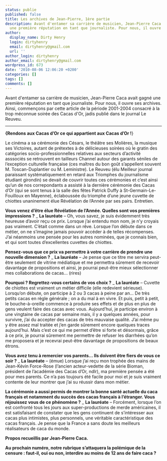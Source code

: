 ```yaml
---
status: publie
published: false
title: Les archives de Jean-Pierre, 1ère partie
description: Avant d'entamer sa carrière de musicien, Jean-Pierre Caca avait gagné
  une première réputation en tant que journaliste. Pour nous, il ouvre ses archives.
author:
  display_name: Dirty Henry
  login: dirtyhenry
  email: dirtyhenry@gmail.com
  url: ''
author_login: dirtyhenry
author_email: dirtyhenry@gmail.com
wordpress_id: 673
date: '2010-08-06 12:06:20 +0200'
categories: []
tags: []
comments: []
---
```

Avant d'entamer sa carrière de musicien, Jean-Pierre Caca avait gagné une première réputation en tant que journaliste. Pour nous, il ouvre ses archives. Ainsi, commençons par cette article de la période 2001-2004 consacré à la trop méconnue soirée des Cacas d'Or, jadis publié dans le journal Le Reuveu.

----

__{Rendons aux Cacas d’Or ce qui appartient aux Cacas d’Or !__}

Le cinéma a sa cérémonie des Césars, le théâtre ses Molières, la musique ses Victoires, autant de prétextes à de délicieuses soirées où le gratin des catégories socio-professionnelles relatives aux secteurs d’activité asssociés se retrouvent en tailleurs Channel autour des garants séniles de l’exception culturelle française (ces maîtres du bon goût s’appellent souvent M. Toscan-Duplantier ou M. Leministre). Le Reuveu (élu Meilleur journal paraissant systématiquement en retard aux Triomphes du journalisme étudiant girondin) se devait de couvrir toutes ces cérémonies et c’est ainsi qu’un de nos correpondants a assisté à la dernière cérémonie des Cacas d’Or (qui se sont tenus à la salle des fêtes Patrick Duffy à St-Germain-Le-Fouilloux en Mayenne), éclaboussée du triomphe d’une jeune cuvette de chiottes unaninement élue Révélation de l’Année par ses pairs. Entretien.

__Vous venez d’être élue Révélation de l’Année. Quelles sont vos premières impressions ?__
_ __La lauréate__ –  Oh, vous savez, je suis évidemment très heureuse d’avoir reçu ce prix. Lorsque j’ai entendu mon nom, je n’y croyais pas vraiment. C’était comme dans un rêve. Lorsque l’on débute dans ce métier, on ne s’imagine jamais pouvoir accéder à de telles récompenses. J’ai néanmoins une pensée pour les autres nominées, que je connais bien, et qui sont toutes d’excellentes cuvettes de chiottes. 

__Pensez-vous que ce prix va permettre à votre carrière de prendre une nouvelle dimension ?__
_ __La lauréate__ – Je pense que ce titre me servira peut-être seulement de vitrine médiatique et me permettra sûrement de recevoir davantage de propositions et ainsi, je pourrai peut-être mieux sélectionner mes collaborations de cacas… (rires)

__Pourquoi ? Regrettez-vous certains de vos choix ?__
_ __La lauréate__ – Cuvette de chiottes est vraiment un métier difficile (elle redevient sérieuse). Lorsqu’on débute, on participe à 2 ou 3 cacas à peine par an… De très petits cacas en règle générale ; on a du mal à en vivre. Et puis, petit à petit, le bouche-à-oreille commence à produire ses effets et de plus en plus de gens veulent faire des cacas avec vous. Aujourd’hui, je participe environ à une vingtaine de cacas par semaine mais, il y a quelques années, pour survivre, j’ai du accepter des cacas de très mauvaise qualité. J’ai même pu y être assez mal traitée et j’en garde sûrement encore quelques traces aujourd’hui. Mais c’est ce qui me permet d’être si forte et désormais, grâce à ce prix, je pourrai sûrement me permettre de refuser les diarrhées qu’on me proposera et je recevrai peut-être davantage de propositions de beaux étrons.

__Vous avez tenu à remercier vos parents… Ils doivent être fiers de vous ce soir ?__
_ __La lauréate__ – (émue) Lorsque j’ai reçu mon trophée des mains de Jean-Kévin Force-Rose (l’ancien acteur-vedette de la série Bioman, président de l’académie des Cacas d’Or, ndlr), ma première pensée a été pour mes parents. Ce n’a pas toujours été facile pour moi et je suis vraiment contente de leur montrer que j’ai su réussir dans mon métier. 

__La cérémonie a aussi permis de montrer la bonne santé actuelle du caca français et notamment du succès des cacas français à l’étranger. Vous réjouissez vous de ce phénomène ?__
_ __La lauréate__ – Forcément, lorsque l’on est confronté tous les jours aux super-productions de merde américaines, il est satisfaisant de constater que les gens continuent de s’intéresser aux cacas plus intimistes, plus personnels, une véritable caractéristique des cacas français. Je pense que la France a sans doute les meilleurs réalisateurs de caca du monde.

__Propos recueillis par Jean-Pierre Caca.__

__Au prochain numéro, notre rubrique s’attaquera la polémique de la censure : faut-il, oui ou non, interdire au moins de 12 ans de faire caca ?__
